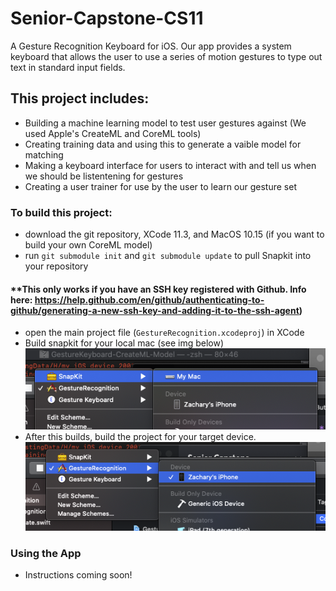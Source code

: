 # Senior-Capstone-CS11
A Gesture Recognition Keyboard for iOS. Our app provides a system keyboard that allows the user to use a series of motion gestures to type out text in standard input fields.

## This project includes:
  - Building a machine learning model to test user gestures against (We used Apple's CreateML and CoreML tools)
  - Creating training data and using this to generate a vaible model for matching
  - Making a keyboard interface for users to interact with and tell us when we should be listentening for gestures
  - Creating a user trainer for use by the user to learn our gesture set

### To build this project:
  - download the git repository, XCode 11.3, and MacOS 10.15 (if you want to build your own CoreML model)
  - run `git submodule init` and `git submodule update` to pull Snapkit into your repository
#### **This only works if you have an SSH key registered with Github. Info here: https://help.github.com/en/github/authenticating-to-github/generating-a-new-ssh-key-and-adding-it-to-the-ssh-agent)
  - open the main project file (`GestureRecognition.xcodeproj`) in XCode
  - Build snapkit for your local mac (see img below)
    ![image](https://github.com/OSU-CS11/documents/blob/master/Screen%20Shot%202020-03-16%20at%2011.42.20%20PM.png?raw=true)
  - After this builds, build the project for your target device.
    ![image](https://github.com/OSU-CS11/documents/blob/master/appBuild_phone.png?raw=true)
### Using the App
  - Instructions coming soon!
